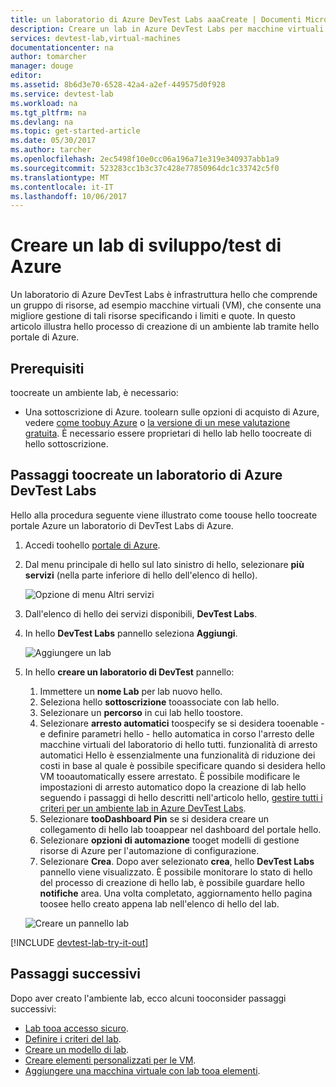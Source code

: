 ```yaml
---
title: un laboratorio di Azure DevTest Labs aaaCreate | Documenti Microsoft
description: Creare un lab in Azure DevTest Labs per macchine virtuali
services: devtest-lab,virtual-machines
documentationcenter: na
author: tomarcher
manager: douge
editor: 
ms.assetid: 8b6d3e70-6528-42a4-a2ef-449575d0f928
ms.service: devtest-lab
ms.workload: na
ms.tgt_pltfrm: na
ms.devlang: na
ms.topic: get-started-article
ms.date: 05/30/2017
ms.author: tarcher
ms.openlocfilehash: 2ec5498f10e0cc06a196a71e319e340937abb1a9
ms.sourcegitcommit: 523283cc1b3c37c428e77850964dc1c33742c5f0
ms.translationtype: MT
ms.contentlocale: it-IT
ms.lasthandoff: 10/06/2017
---
```

# <a name="create-a-lab-in-azure-devtest-labs"></a>Creare un lab di sviluppo/test di Azure
Un laboratorio di Azure DevTest Labs è infrastruttura hello che comprende un gruppo di risorse, ad esempio macchine virtuali (VM), che consente una migliore gestione di tali risorse specificando i limiti e quote. In questo articolo illustra hello processo di creazione di un ambiente lab tramite hello portale di Azure.

## <a name="prerequisites"></a>Prerequisiti
toocreate un ambiente lab, è necessario:

* Una sottoscrizione di Azure. toolearn sulle opzioni di acquisto di Azure, vedere [come toobuy Azure](https://azure.microsoft.com/pricing/purchase-options/) o [la versione di un mese valutazione gratuita](https://azure.microsoft.com/pricing/free-trial/). È necessario essere proprietari di hello lab hello toocreate di hello sottoscrizione.

## <a name="steps-toocreate-a-lab-in-azure-devtest-labs"></a>Passaggi toocreate un laboratorio di Azure DevTest Labs
Hello alla procedura seguente viene illustrato come toouse hello toocreate portale Azure un laboratorio di DevTest Labs di Azure. 

1. Accedi toohello [portale di Azure](http://go.microsoft.com/fwlink/p/?LinkID=525040).
1. Dal menu principale di hello sul lato sinistro di hello, selezionare **più servizi** (nella parte inferiore di hello dell'elenco di hello).

    ![Opzione di menu Altri servizi](./media/devtest-lab-create-lab/more-services-menu-option.png)

1. Dall'elenco di hello dei servizi disponibili, **DevTest Labs**.
1. In hello **DevTest Labs** pannello seleziona **Aggiungi**.
   
    ![Aggiungere un lab](./media/devtest-lab-create-lab/add-lab-button.png)

1. In hello **creare un laboratorio di DevTest** pannello:
   
    1. Immettere un **nome Lab** per lab nuovo hello.
    2. Seleziona hello **sottoscrizione** tooassociate con lab hello.
    3. Selezionare un **percorso** in cui lab hello toostore.
    4. Selezionare **arresto automatici** toospecify se si desidera tooenable - e definire parametri hello - hello automatica in corso l'arresto delle macchine virtuali del laboratorio di hello tutti. funzionalità di arresto automatici Hello è essenzialmente una funzionalità di riduzione dei costi in base al quale è possibile specificare quando si desidera hello VM tooautomatically essere arrestato. È possibile modificare le impostazioni di arresto automatico dopo la creazione di lab hello seguendo i passaggi di hello descritti nell'articolo hello, [gestire tutti i criteri per un ambiente lab in Azure DevTest Labs](./devtest-lab-set-lab-policy.md#set-auto-shutdown).
    5. Selezionare **tooDashboard Pin** se si desidera creare un collegamento di hello lab tooappear nel dashboard del portale hello.
    6. Selezionare **opzioni di automazione** tooget modelli di gestione risorse di Azure per l'automazione di configurazione. 
    7. Selezionare **Crea**. Dopo aver selezionato **crea**, hello **DevTest Labs** pannello viene visualizzato. È possibile monitorare lo stato di hello del processo di creazione di hello lab, è possibile guardare hello **notifiche** area. Una volta completato, aggiornamento hello pagina toosee hello creato appena lab nell'elenco di hello del lab.  
    
    ![Creare un pannello lab](./media/devtest-lab-create-lab/create-devtestlab-blade.png)

[!INCLUDE [devtest-lab-try-it-out](../../includes/devtest-lab-try-it-out.md)]

## <a name="next-steps"></a>Passaggi successivi
Dopo aver creato l'ambiente lab, ecco alcuni tooconsider passaggi successivi:

* [Lab tooa accesso sicuro](devtest-lab-add-devtest-user.md).
* [Definire i criteri del lab](devtest-lab-set-lab-policy.md).
* [Creare un modello di lab](devtest-lab-create-template.md).
* [Creare elementi personalizzati per le VM](devtest-lab-artifact-author.md).
* [Aggiungere una macchina virtuale con lab tooa elementi](https://azure.microsoft.com/resources/videos/how-to-create-vms-with-artifacts-in-a-devtest-lab/).

